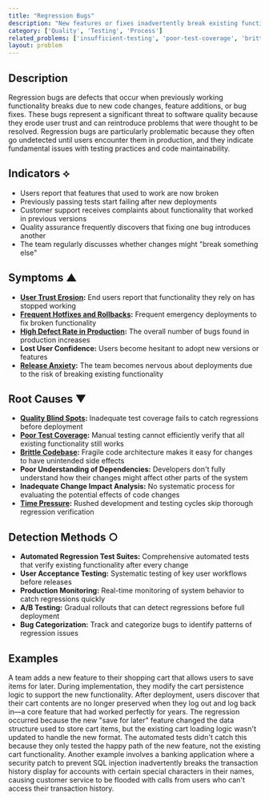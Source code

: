 ```yaml
---
title: "Regression Bugs"
description: "New features or fixes inadvertently break existing functionality that was previously working correctly."
category: ['Quality', 'Testing', 'Process']
related_problems: ['insufficient-testing', 'poor-test-coverage', 'brittle-codebase']
layout: problem
---
```


## Description

Regression bugs are defects that occur when previously working functionality breaks due to new code changes, feature additions, or bug fixes. These bugs represent a significant threat to software quality because they erode user trust and can reintroduce problems that were thought to be resolved. Regression bugs are particularly problematic because they often go undetected until users encounter them in production, and they indicate fundamental issues with testing practices and code maintainability.

## Indicators ⟡
- Users report that features that used to work are now broken
- Previously passing tests start failing after new deployments
- Customer support receives complaints about functionality that worked in previous versions
- Quality assurance frequently discovers that fixing one bug introduces another
- The team regularly discusses whether changes might "break something else"

## Symptoms ▲
- **[User Trust Erosion](user-trust-erosion.md):** End users report that functionality they rely on has stopped working
- **[Frequent Hotfixes and Rollbacks](frequent-hotfixes-and-rollbacks.md):** Frequent emergency deployments to fix broken functionality
- **[High Defect Rate in Production](high-defect-rate-in-production.md):** The overall number of bugs found in production increases
- **Lost User Confidence:** Users become hesitant to adopt new versions or features
- **[Release Anxiety](release-anxiety.md):** The team becomes nervous about deployments due to the risk of breaking existing functionality

## Root Causes ▼
- **[Quality Blind Spots](quality-blind-spots.md):** Inadequate test coverage fails to catch regressions before deployment
- **[Poor Test Coverage](poor-test-coverage.md):** Manual testing cannot efficiently verify that all existing functionality still works
- **[Brittle Codebase](brittle-codebase.md):** Fragile code architecture makes it easy for changes to have unintended side effects
- **Poor Understanding of Dependencies:** Developers don't fully understand how their changes might affect other parts of the system
- **Inadequate Change Impact Analysis:** No systematic process for evaluating the potential effects of code changes
- **[Time Pressure](time-pressure.md):** Rushed development and testing cycles skip thorough regression verification

## Detection Methods ○
- **Automated Regression Test Suites:** Comprehensive automated tests that verify existing functionality after every change
- **User Acceptance Testing:** Systematic testing of key user workflows before releases
- **Production Monitoring:** Real-time monitoring of system behavior to catch regressions quickly
- **A/B Testing:** Gradual rollouts that can detect regressions before full deployment
- **Bug Categorization:** Track and categorize bugs to identify patterns of regression issues

## Examples

A team adds a new feature to their shopping cart that allows users to save items for later. During implementation, they modify the cart persistence logic to support the new functionality. After deployment, users discover that their cart contents are no longer preserved when they log out and log back in—a core feature that had worked perfectly for years. The regression occurred because the new "save for later" feature changed the data structure used to store cart items, but the existing cart loading logic wasn't updated to handle the new format. The automated tests didn't catch this because they only tested the happy path of the new feature, not the existing cart functionality. Another example involves a banking application where a security patch to prevent SQL injection inadvertently breaks the transaction history display for accounts with certain special characters in their names, causing customer service to be flooded with calls from users who can't access their transaction history.